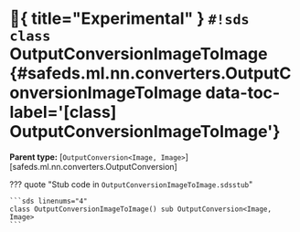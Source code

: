 # :test_tube:{ title="Experimental" } `#!sds class` OutputConversionImageToImage {#safeds.ml.nn.converters.OutputConversionImageToImage data-toc-label='[class] OutputConversionImageToImage'}

**Parent type:** [`OutputConversion<Image, Image>`][safeds.ml.nn.converters.OutputConversion]

??? quote "Stub code in `OutputConversionImageToImage.sdsstub`"

    ```sds linenums="4"
    class OutputConversionImageToImage() sub OutputConversion<Image, Image>
    ```
